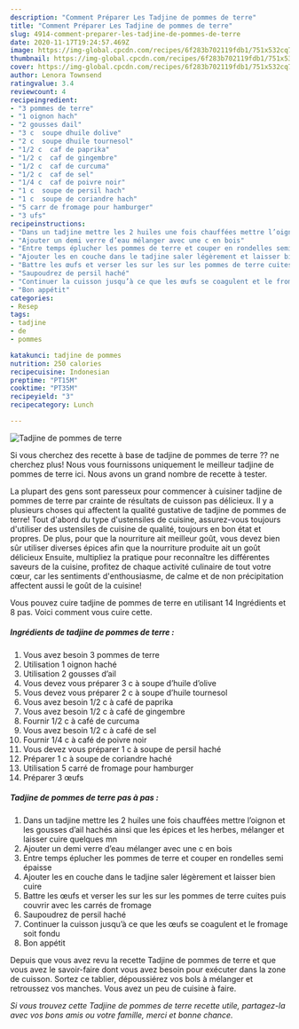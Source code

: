```yaml
---
description: "Comment Préparer Les Tadjine de pommes de terre"
title: "Comment Préparer Les Tadjine de pommes de terre"
slug: 4914-comment-preparer-les-tadjine-de-pommes-de-terre
date: 2020-11-17T19:24:57.469Z
image: https://img-global.cpcdn.com/recipes/6f283b702119fdb1/751x532cq70/tadjine-de-pommes-de-terre-photo-principale-de-la-recette.jpg
thumbnail: https://img-global.cpcdn.com/recipes/6f283b702119fdb1/751x532cq70/tadjine-de-pommes-de-terre-photo-principale-de-la-recette.jpg
cover: https://img-global.cpcdn.com/recipes/6f283b702119fdb1/751x532cq70/tadjine-de-pommes-de-terre-photo-principale-de-la-recette.jpg
author: Lenora Townsend
ratingvalue: 3.4
reviewcount: 4
recipeingredient:
- "3 pommes de terre"
- "1 oignon hach"
- "2 gousses dail"
- "3 c  soupe dhuile dolive"
- "2 c  soupe dhuile tournesol"
- "1/2 c  caf de paprika"
- "1/2 c  caf de gingembre"
- "1/2 c  caf de curcuma"
- "1/2 c  caf de sel"
- "1/4 c  caf de poivre noir"
- "1 c  soupe de persil hach"
- "1 c  soupe de coriandre hach"
- "5 carr de fromage pour hamburger"
- "3 ufs"
recipeinstructions:
- "Dans un tadjine mettre les 2 huiles une fois chauffées mettre l’oignon et les gousses d’ail hachés ainsi que les épices et les herbes, mélanger et laisser cuire quelques mn"
- "Ajouter un demi verre d’eau mélanger avec une c en bois"
- "Entre temps éplucher les pommes de terre et couper en rondelles semi épaisse"
- "Ajouter les en couche dans le tadjine saler légèrement et laisser bien cuire"
- "Battre les œufs et verser les sur les sur les pommes de terre cuites puis couvrir avec les carrés de fromage"
- "Saupoudrez de persil haché"
- "Continuer la cuisson jusqu’à ce que les œufs se coagulent et le fromage soit fondu"
- "Bon appétit"
categories:
- Resep
tags:
- tadjine
- de
- pommes

katakunci: tadjine de pommes 
nutrition: 250 calories
recipecuisine: Indonesian
preptime: "PT15M"
cooktime: "PT35M"
recipeyield: "3"
recipecategory: Lunch

---
```



![Tadjine de pommes de terre](https://img-global.cpcdn.com/recipes/6f283b702119fdb1/751x532cq70/tadjine-de-pommes-de-terre-photo-principale-de-la-recette.jpg)

Si vous cherchez des recette à base de tadjine de pommes de terre ?? ne cherchez plus! Nous vous fournissons uniquement le meilleur tadjine de pommes de terre ici. Nous avons un grand nombre de recette à tester.

La plupart des gens sont paresseux pour commencer à cuisiner tadjine de pommes de terre par crainte de résultats de cuisson pas délicieux. Il y a plusieurs choses qui affectent la qualité gustative de tadjine de pommes de terre! Tout d'abord du type d'ustensiles de cuisine, assurez-vous toujours d'utiliser des ustensiles de cuisine de qualité, toujours en bon état et propres. De plus, pour que la nourriture ait meilleur goût, vous devez bien sûr utiliser diverses épices afin que la nourriture produite ait un goût délicieux Ensuite, multipliez la pratique pour reconnaître les différentes saveurs de la cuisine, profitez de chaque activité culinaire de tout votre cœur, car les sentiments d'enthousiasme, de calme et de non précipitation affectent aussi le goût de la cuisine!

<!--inarticleads1-->

Vous pouvez cuire tadjine de pommes de terre en utilisant 14 Ingrédients et 8 pas. Voici comment vous cuire cette.

##### Ingrédients de tadjine de pommes de terre :

1. Vous avez besoin 3 pommes de terre
1. Utilisation 1 oignon haché
1. Utilisation 2 gousses d’ail
1. Vous devez vous préparer 3 c à soupe d’huile d’olive
1. Vous devez vous préparer 2 c à soupe d’huile tournesol
1. Vous avez besoin 1/2 c à café de paprika
1. Vous avez besoin 1/2 c à café de gingembre
1. Fournir 1/2 c à café de curcuma
1. Vous avez besoin 1/2 c à café de sel
1. Fournir 1/4 c à café de poivre noir
1. Vous devez vous préparer 1 c à soupe de persil haché
1. Préparer 1 c à soupe de coriandre haché
1. Utilisation 5 carré de fromage pour hamburger
1. Préparer 3 œufs




<!--inarticleads2-->

##### Tadjine de pommes de terre pas à pas :

1. Dans un tadjine mettre les 2 huiles une fois chauffées mettre l’oignon et les gousses d’ail hachés ainsi que les épices et les herbes, mélanger et laisser cuire quelques mn
1. Ajouter un demi verre d’eau mélanger avec une c en bois
1. Entre temps éplucher les pommes de terre et couper en rondelles semi épaisse
1. Ajouter les en couche dans le tadjine saler légèrement et laisser bien cuire
1. Battre les œufs et verser les sur les sur les pommes de terre cuites puis couvrir avec les carrés de fromage
1. Saupoudrez de persil haché
1. Continuer la cuisson jusqu’à ce que les œufs se coagulent et le fromage soit fondu
1. Bon appétit




<!--inarticleads1-->

<p>
Depuis que vous avez revu la recette Tadjine de pommes de terre et que vous avez le savoir-faire dont vous avez besoin pour exécuter dans la zone de cuisson. Sortez ce tablier, dépoussiérez vos bols à mélanger et retroussez vos manches. Vous avez un peu de cuisine à faire.
</p>

<p>
<i>Si vous trouvez cette Tadjine de pommes de terre recette utile, partagez-la avec vos bons amis ou votre famille, merci et bonne chance.</i>
</p>
